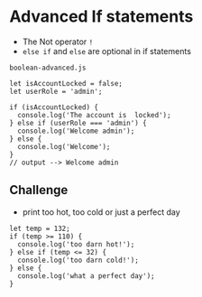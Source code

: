 # Advanced If statements
* The Not operator `!`
* `else if` and `else` are optional in if statements

`boolean-advanced.js`

```
let isAccountLocked = false;
let userRole = 'admin';

if (isAccountLocked) {
  console.log('The account is  locked');
} else if (userRole === 'admin') {
  console.log('Welcome admin');
} else {
  console.log('Welcome');
}
// output --> Welcome admin
```

## Challenge
* print too hot, too cold or just a perfect day

```
let temp = 132;
if (temp >= 110) {
  console.log('too darn hot!');
} else if (temp <= 32) {
  console.log('too darn cold!');
} else {
  console.log('what a perfect day');
}
```


